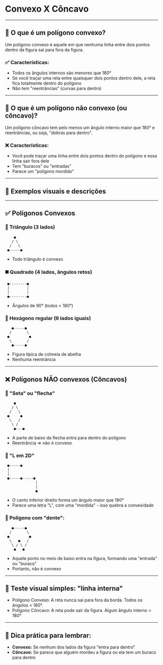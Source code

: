 # Convexo X Côncavo

---

## 📌 O que é um polígono convexo?
Um polígono convexo é aquele em que nenhuma linha entre dois pontos dentro da figura sai para fora da figura.

### ✅ Características:
- Todos os ângulos internos são menores que 180°
- Se você traçar uma reta entre quaisquer dois pontos dentro dele, a reta fica totalmente dentro do polígono
- Não tem "reentrâncias" (curvas para dentro)

---

## 📌 O que é um polígono não convexo (ou côncavo)?
Um polígono côncavo tem pelo menos um ângulo interno maior que 180° e reentrâncias, ou seja, "dobras para dentro".

### ❌ Características:
- Você pode traçar uma linha entre dois pontos dentro do polígono e essa linha sair fora dele
- Tem "buracos" ou "entradas"
- Parece um "polígono mordido"

---

## 🎨 Exemplos visuais e descrições

---

## ✅ Polígonos Convexos

### 🔺 Triângulo (3 lados)
```text
    ●
   / \
  /   \
 ●-----●
```
- Todo triângulo é convexo

### ◼️ Quadrado (4 lados, ângulos retos)
```text
 ●--------●
 |        |
 |        |
 ●--------●
```
- Ângulos de 90° (todos < 180°)

### 🔷 Hexágono regular (6 lados iguais)
```text
   ●-----●
  /       \
 ●         ●
  \       /
   ●-----●
```
- Figura típica de colmeia de abelha
- Nenhuma reentrância

---

## ❌ Polígonos NÃO convexos (Côncavos)

### 🔻 "Seta" ou "flecha"
```text
    ●
   / \
  /   \
 ●     ●
  \   /
   \ /
    ●---●
```
- A parte de baixo da flecha entra para dentro do polígono
- Reentrância => não é convexo

### 📐 "L em 2D"
```text
 ●-----●
 |      
 |      
 ●-----●-----●
              |
              |
              ●
```
- O canto inferior direito forma um ângulo maior que 180°
- Parece uma letra "L", com uma "mordida" - isso quebra a convexidade

### 🧩 Polígono com "dente":
```text
   ●-----●
  /       \
 ●         ●
  \   ●   /
   \ / \ /
    ●   ●
```
- Aquele ponto no meio de baixo entra na figura, formando uma "entrada" ou "buraco"
- Portanto, não é convexo

---

## 🧪 Teste visual simples: "linha interna"

 - Polígono Convexo: A reta nunca sai para fora da borda. Todos os ângulos < 180°.
 - Polígono Côncavo: A reta pode sair da figura. Algum ângulo interno > 180°

---

## 🧠 Dica prática para lembrar:
- **Convexo:** Se nenhum dos lados da figura "entra para dentro"
- **Côncavo:** Se parece que alguém mordeu a figura ou ela tem um buraco para dentro